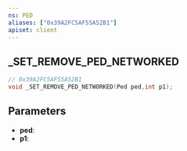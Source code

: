 ```yaml
---
ns: PED
aliases: ["0x39A2FC5AF55A52B1"]
apiset: client
---
```

## _SET_REMOVE_PED_NETWORKED

```c
// 0x39A2FC5AF55A52B1
void _SET_REMOVE_PED_NETWORKED(Ped ped,int p1);
```


## Parameters
* **ped**:
* **p1**: